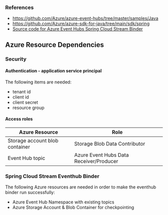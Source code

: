 


### References
- https://github.com/Azure/azure-event-hubs/tree/master/samples/Java
- https://github.com/Azure/azure-sdk-for-java/tree/main/sdk/spring
- [Source code for Azure Event Hubs Spring Cloud Stream Binder](https://github.com/Azure/azure-sdk-for-java/tree/main/sdk/spring/azure-spring-cloud-stream-binder-eventhubs)

## Azure Resource Dependencies

### Security
#### Authentication - application service principal
The following items are needed:
- tenant id
- client id
- client secret
- resource group

#### Access roles
| Azure Resource                 | Role                                    |
|--------------------------------|-----------------------------------------|
| Storage account blob container | Storage Blob Data Contributor           |
| Event Hub topic                | Azure Event Hubs Data Receiver/Producer |

### Spring Cloud Stream Eventhub Binder 
The following Azure resources are needed in order to make the eventhub binder run successfully:
- Azure Event Hub Namespace with existing topics
- Azure Storage Account & Blob Container for checkpointing